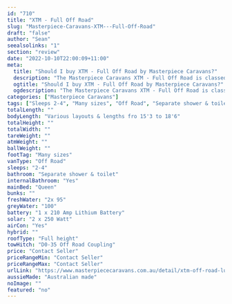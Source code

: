 ```yaml
---
id: "710"
title: "XTM - Full Off Road"
slug: "Masterpiece-Caravans-XTM---Full-Off-Road"
draft: "false"
author: "Sean"
seealsolinks: "1"
section: "review"
date: "2022-10-10T22:00:09+11:00"
meta:
  title: "Should I buy XTM - Full Off Road by Masterpiece Caravans?"
  description: "The Masterpiece Caravans XTM - Full Off Road is classed as Off Road, and sleeps 2-4 people. It is Australian made and comes in at Many sizes. It generally has Separate shower & toilet."
  ogtitle: "Should I buy XTM - Full Off Road by Masterpiece Caravans?"
  ogdescription: "The Masterpiece Caravans XTM - Full Off Road is classed as Off Road, and sleeps 2-4 people. It is Australian made and comes in at Many sizes. It generally has Separate shower & toilet."
categories: ["Masterpiece Caravans"]
tags: ["Sleeps 2-4", "Many sizes", "Off Road", "Separate shower & toilet", "Full height", "Price Unknown", "Australian made"]
totalLength: ""
bodyLength: "Various layouts & lengths fro 15'3 to 18'6"
totalHeight: ""
totalWidth: ""
tareWeight: ""
atmWeight: ""
ballWeight: ""
footTag: "Many sizes"
vanType: "Off Road"
sleeps: "2-4"
bathroom: "Separate shower & toilet"
internalBathroom: "Yes"
mainBed: "Queen"
bunks: ""
freshWater: "2x 95"
greyWater: "100"
battery: "1 x 210 Amp Lithium Battery"
solar: "2 x 250 Watt"
airCon: "Yes"
hybrid: ""
roofType: "Full height"
towHitch: "D0-35 Off Road Coupling"
price: "Contact Seller"
priceRangeMin: "Contact Seller"
priceRangeMax: "Contact Seller"
urlLink: "https://www.masterpiececaravans.com.au/detail/xtm-off-road-luxury.html"
aussieMade: "Australian made"
noImage: ""
featured: "no"
---
```


